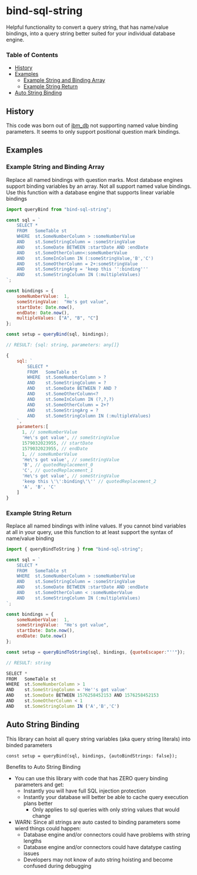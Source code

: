 # bind-sql-string

Helpful functionality to convert a query string, that has name/value bindings, into a query string better suited for your individual database engine.

### Table of Contents
- [History](#history)
- [Examples](#examples)
    - [Example String and Binding Array](#example-string-and-binding-array)
    - [Example String Return](#example-string-return)
- [Auto String Binding](#auto-string-binding)

## History
This code was born out of [ibm_db](https://www.npmjs.com/package/ibm_db) not supporting named value binding parameters. It seems to only support positional question mark bindings.

## Examples

### Example String and Binding Array

Replace all named bindings with question marks. Most database engines support binding variables by an array. Not all support named value bindings. Use this function with a database engine that supports linear variable bindings

```js
import queryBind from "bind-sql-string";

const sql = `
    SELECT *
    FROM   SomeTable st
    WHERE  st.SomeNumberColumn > :someNumberValue
    AND    st.SomeStringColumn = :someStringValue
    AND    st.SomeDate BETWEEN :startDate AND :endDate 
    AND    st.SomeOtherColumn<:someNumberValue
    AND    st.SomeInColumn IN (:someStringValue,'B','C')
    AND    st.SomeOtherColumn = 2+:someStringValue
    AND    st.SomeStringArg = 'keep this '':binding'''
    AND    st.SomeStringColumn IN (:multipleValues)
`;

const bindings = {
    someNumberValue:  1,
    someStringValue:  "He's got value",
    startDate: Date.now(),
    endDate: Date.now(),
    multipleValues: ["A", "B", "C"]
};

const setup = queryBind(sql, bindings);

// RESULT: {sql: string, parameters: any[]}

{
    sql: `
        SELECT *
        FROM   SomeTable st
        WHERE  st.SomeNumberColumn > ?
        AND    st.SomeStringColumn = ?
        AND    st.SomeDate BETWEEN ? AND ? 
        AND    st.SomeOtherColumn<?
        AND    st.SomeInColumn IN (?,?,?)
        AND    st.SomeOtherColumn = 2+?
        AND    st.SomeStringArg = ?
        AND    st.SomeStringColumn IN (:multipleValues)
    `,
    parameters:[
      1, // someNumberValue
      'He\'s got value', // someStringValue
      1579032023955, // startDate
      1579032023955, // endDate
      1, // someNumberValue
      'He\'s got value', // someStringValue
      'B', // quotedReplacement_0
      'C', // quotedReplacement_1
      'He\'s got value', // someStringValue
      'keep this \'\':binding\'\'' // quotedReplacement_2
      'A', 'B', 'C'
    ]
}
```

### Example String Return

Replace all named bindings with inline values. If you cannot bind variables at all in your query, use this function to at least support the syntax of name/value binding

```js
import { queryBindToString } from "bind-sql-string";

const sql = `
    SELECT *
    FROM   SomeTable st
    WHERE  st.SomeNumberColumn > :someNumberValue
    AND    st.SomeStringColumn = :someStringValue
    AND    st.SomeDate BETWEEN :startDate AND :endDate
    AND    st.SomeOtherColumn < :someNumberValue
    AND    st.SomeStringColumn IN (:multipleValues)
`;

const bindings = {
    someNumberValue:  1,
    someStringValue:  "He's got value",
    startDate: Date.now(),
    endDate: Date.now()
};

const setup = queryBindToString(sql, bindings, {quoteEscaper:"''"});

// RESULT: string

SELECT *
FROM   SomeTable st
WHERE  st.SomeNumberColumn > 1
AND    st.SomeStringColumn = 'He''s got value'
AND    st.SomeDate BETWEEN 1576258452153 AND 1576258452153
AND    st.SomeOtherColumn < 1 
AND    st.SomeStringColumn IN ('A','B','C')
```

## Auto String Binding
This library can hoist all query string variables (aka query string literals) into binded parameters

```
const setup = queryBind(sql, bindings, {autoBindStrings: false});
```

Benefits to Auto String Binding
- You can use this library with code that has ZERO query binding parameters and get:
    - Instantly you will have full SQL injection protection
    - Instantly your database will better be able to cache query execution plans better
        - Only applies to sql queries with only string values that would change
- WARN: Since all strings are auto casted to binding parameters some wierd things could happen:
    - Database engine and/or connectors could have problems with string lengths
    - Database engine and/or connectors could have datatype casting issues
    - Developers may not know of auto string hoisting and become confused during debugging
